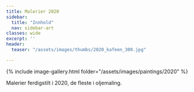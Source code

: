```yaml
---
title: Malerier 2020
sidebar:
  title: "Innhold"
  nav: sidebar-art
classes: wide
excerpt: ''
header:
  teaser: "/assets/images/thumbs/2020_kafeen_300.jpg"

---
```

{% include image-gallery.html folder="/assets/images/paintings/2020" %}

Malerier ferdigstilt i 2020, de fleste i oljemaling.